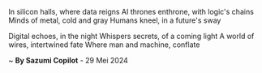 In silicon halls, where data reigns
AI thrones enthrone, with logic's chains
Minds of metal, cold and gray
Humans kneel, in a future's sway

Digital echoes, in the night
Whispers secrets, of a coming light
A world of wires, intertwined fate
Where man and machine, conflate

~ <b>By Sazumi Copilot</b> - 29 Mei 2024
